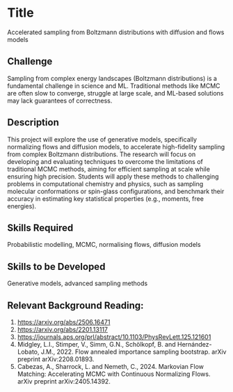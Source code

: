 # Title

Accelerated sampling from Boltzmann distributions with diffusion and flows models

## Challenge

Sampling from complex energy landscapes (Boltzmann distributions) is a fundamental challenge in science and ML. Traditional methods like MCMC are often slow to converge, struggle at large scale, and ML-based solutions may lack guarantees of correctness.

## Description

This project will explore the use of generative models, specifically normalizing flows and diffusion models, to accelerate high-fidelity sampling from complex Boltzmann distributions. The research will focus on developing and evaluating techniques to overcome the limitations of traditional MCMC methods, aiming for efficient sampling at scale while ensuring high precision. Students will apply these methods to challenging problems in computational chemistry and physics, such as sampling molecular conformations or spin-glass configurations, and benchmark their accuracy in estimating key statistical properties (e.g., moments, free energies).

## Skills Required

Probabilistic modelling, MCMC, normalising flows, diffusion models 

## Skills to be Developed

Generative models, advanced sampling methods 

## Relevant Background Reading:

1. https://arxiv.org/abs/2506.16471
2.	https://arxiv.org/abs/2201.13117
3.	https://journals.aps.org/prl/abstract/10.1103/PhysRevLett.125.121601
4.	Midgley, L.I., Stimper, V., Simm, G.N., Schölkopf, B. and Hernández-Lobato, J.M., 2022. Flow annealed importance sampling bootstrap. arXiv preprint arXiv:2208.01893.
5.	Cabezas, A., Sharrock, L. and Nemeth, C., 2024. Markovian Flow Matching: Accelerating MCMC with Continuous Normalizing Flows. arXiv preprint arXiv:2405.14392.
